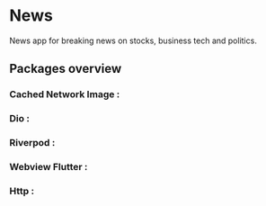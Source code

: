 # News

News app for breaking news on stocks, business tech and politics.


## Packages overview

### Cached Network Image :

### Dio :

### Riverpod :

### Webview Flutter :

### Http :
